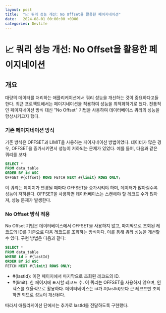 ```yaml
---
layout: post
title:  "📈 쿼리 성능 개선: No Offset을 활용한 페이지네이션"
date:   2024-08-01 00:00:00 +0900
categories: Devlife
---
```

# 📈 쿼리 성능 개선: No Offset을 활용한 페이지네이션
## 개요
대량의 데이터를 처리하는 애플리케이션에서 쿼리 성능을 개선하는 것이 중요하다고들 한다. 최근 프로젝트에서는 페이지네이션을 적용하여 성능을 최적화하기로 했다. 전통적인 페이지네이션 방식 대신 "No Offset" 기법을 사용하여 데이터베이스 쿼리의 성능을 향상시키고자 했다.

### 기존 페이지네이션 방식
기존 방식은 OFFSET과 LIMIT을 사용하는 페이지네이션 방법이었다. 데이터가 많은 경우, OFFSET을 증가시키면서 성능이 저하되는 문제가 있었다. 예를 들어, 다음과 같은 쿼리를 보자:

```sql
SELECT *
FROM data_table
ORDER BY id ASC
OFFSET #{offset} ROWS FETCH NEXT #{limit} ROWS ONLY;
```
이 쿼리는 페이지가 변경될 때마다 OFFSET을 증가시켜야 하며, 데이터가 많아질수록 성능이 저하된다. OFFSET을 사용하면 데이터베이스는 스캔해야 할 레코드 수가 많아져, 성능 문제가 발생한다.
### No Offset 방식 적용
No Offset 기법은 데이터베이스에서 OFFSET을 사용하지 않고, 마지막으로 조회된 레코드의 ID를 기준으로 다음 레코드를 조회하는 방식이다. 이를 통해 쿼리 성능을 개선할 수 있다. 구현 방법은 다음과 같다:

```sql
SELECT *
FROM data_table
WHERE id > #{lastId}
ORDER BY id ASC
FETCH NEXT #{limit} ROWS ONLY;
```
- #{lastId}: 이전 페이지에서 마지막으로 조회된 레코드의 ID.
- #{limit}: 한 페이지에 표시할 레코드 수.
이 쿼리는 OFFSET을 사용하지 않으며, 인덱스를 효율적으로 활용하다. 데이터베이스는 id가 #{lastId}보다 큰 레코드만 조회하면 되므로 성능이 개선된다.

따라서 애플리케이션 단에서는 추가로 lastId를 전달하도록 구현했다.
